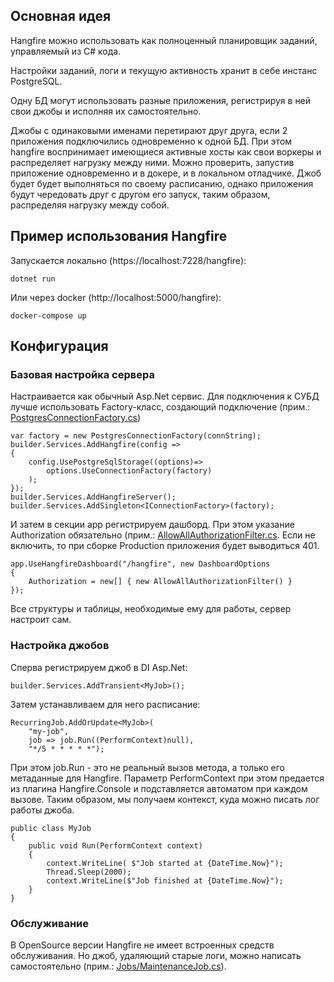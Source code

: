 ## Основная идея
Hangfire можно использовать как полноценный планировщик заданий, управляемый из C# кода.

Настройки заданий, логи и текущую активность хранит в себе инстанс PostgreSQL.

Одну БД могут использовать разные приложения, регистрируя в ней свои джобы и исполняя их самостоятельно.

Джобы с одинаковыми именами перетирают друг друга, если 2 приложения подключились одновременно к одной БД. При этом hangfire воспринимает имеющиеся активные хосты как свои воркеры и распределяет нагрузку между ними. Можно проверить, запустив приложение одновременно и в докере, и в локальном отладчике. Джоб будет будет выполняться по своему расписанию, однако приложения будут чередовать друг с другом его запуск, таким образом, распределяя нагрузку между собой.

## Пример использования Hangfire
Запускается локально (https://localhost:7228/hangfire):
```
dotnet run
```
Или через docker (http://localhost:5000/hangfire):
```
docker-compose up
```

## Конфигурация
### Базовая настройка сервера
Настраивается как обычный Asp.Net сервис. Для подключения к СУБД лучше использовать Factory-класс, создающий подключение (прим.: [PostgresConnectionFactory.cs](PostgresConnectionFactory.cs))
```
var factory = new PostgresConnectionFactory(connString);
builder.Services.AddHangfire(config =>
{
    config.UsePostgreSqlStorage((options)=>
        options.UseConnectionFactory(factory)
    );
});
builder.Services.AddHangfireServer();
builder.Services.AddSingleton<IConnectionFactory>(factory);
```
И затем в секции app регистрируем дашборд. При этом указание Authorization обязательно (прим.: [AllowAllAuthorizationFilter.cs](AllowAllAuthorizationFilter.cs). Если не включить, то при сборке Production приложения будет выводиться 401. 
```
app.UseHangfireDashboard("/hangfire", new DashboardOptions
{
    Authorization = new[] { new AllowAllAuthorizationFilter() }
});
```
Все структуры и таблицы, необходимые ему для работы, сервер настроит сам.
### Настройка джобов
Сперва регистрируем джоб в DI Asp.Net:
```
builder.Services.AddTransient<MyJob>();
```
Затем устанавливаем для него расписание:
```
RecurringJob.AddOrUpdate<MyJob>(
    "my-job",
    job => job.Run((PerformContext)null),
    "*/5 * * * * *");
```
При этом job.Run - это не реальный вызов метода, а только его метаданные для Hangfire. Параметр PerformContext при этом предается из плагина Hangfire.Console и подставляется автоматом при каждом вызове. Таким образом, мы получаем контекст, куда можно писать лог работы джоба.
```
public class MyJob
{
    public void Run(PerformContext context)
    {
        context.WriteLine( $"Job started at {DateTime.Now}");
        Thread.Sleep(2000);
        context.WriteLine($"Job finished at {DateTime.Now}");
    }
}
```
### Обслуживание
В OpenSource версии Hangfire не имеет встроенных средств обслуживания. Но джоб, удаляющий старые логи, можно написать самостоятельно (прим.: [Jobs/MaintenanceJob.cs](Jobs/MaintenanceJob.cs)).


